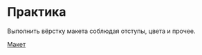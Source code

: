 # Практика

Выполнить вёрстку макета соблюдая отступы, цвета и прочее.

[Макет](https://www.figma.com/file/qIwlwMFGqMkKleaWpcAFi7/Blog-website-single-page-(Community)-(Copy)?node-id=0%3A1&t=40HvlszWEj4LhAXe-0)

